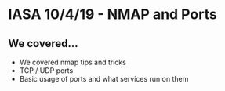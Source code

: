 # IASA 10/4/19 - NMAP and Ports

## We covered...
* We covered nmap tips and tricks 
* TCP / UDP ports
* Basic usage of ports and what services run on them